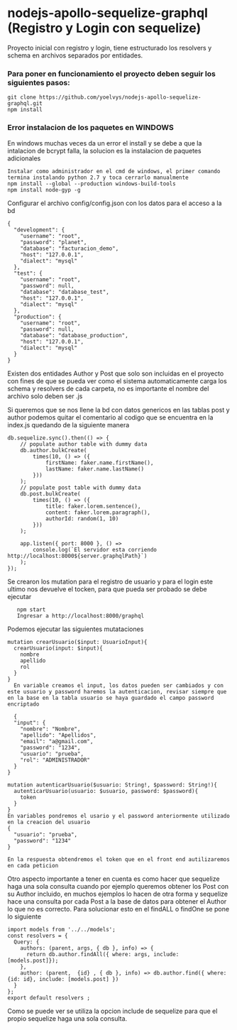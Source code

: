 # nodejs-apollo-sequelize-graphql (Registro y Login con sequelize)
Proyecto inicial con registro y login, tiene estructurado los resolvers y schema en archivos separados por entidades.

### Para poner en funcionamiento el proyecto deben seguir los siguientes pasos:
```
git clone https://github.com/yoelvys/nodejs-apollo-sequelize-graphql.git
npm install
```
### Error instalacion de los paquetes en WINDOWS
En windows muchas veces da un error el install y se debe a que la intalacion de bcrypt falla, la solucion es la instalacion de paquetes adicionales
```
Instalar como administrador en el cmd de windows, el primer comando termina instalando python 2.7 y toca cerrarlo manualmente
npm install --global --production windows-build-tools
npm install node-gyp -g
```
Configurar el archivo config/config.json con los datos para el acceso a la bd
```
{
  "development": {
    "username": "root",
    "password": "planet",
    "database": "facturacion_demo",
    "host": "127.0.0.1",
    "dialect": "mysql"
  },
  "test": {
    "username": "root",
    "password": null,
    "database": "database_test",
    "host": "127.0.0.1",
    "dialect": "mysql"
  },
  "production": {
    "username": "root",
    "password": null,
    "database": "database_production",
    "host": "127.0.0.1",
    "dialect": "mysql"
  }
}

```

Existen dos entidades Author y Post que solo son incluidas en el proyecto con fines de que se pueda ver como el sistema automaticamente carga los schema y resolvers de cada carpeta, no es importante el nombre del archivo solo deben ser .js

Si queremos que se nos llene la bd con datos genericos en las tablas post y author podemos quitar el comentario al codigo que se encuentra en la index.js quedando de la siguiente manera

```
db.sequelize.sync().then(() => {
	// populate author table with dummy data
	db.author.bulkCreate(
		times(10, () => ({
			firstName: faker.name.firstName(),
			lastName: faker.name.lastName()
		}))
	);
	// populate post table with dummy data
	db.post.bulkCreate(
		times(10, () => ({
			title: faker.lorem.sentence(),
			content: faker.lorem.paragraph(),
			authorId: random(1, 10)
		}))
	);

	app.listen({ port: 8000 }, () =>
		console.log(`El servidor esta corriendo http://localhost:8000${server.graphqlPath}`)
	);
});
```

Se crearon los mutation para el registro de usuario y para el login este ultimo nos devuelve el tocken, para que pueda ser probado se debe ejecutar 

```
   npm start
   Ingresar a http://localhost:8000/graphql
```

Podemos ejecutar las siguientes mutataciones

```
mutation crearUsuario($input: UsuarioInput){
  crearUsuario(input: $input){
    nombre
    apellido
    rol
  }
}  
  En variable creamos el input, los datos pueden ser cambiados y con este usuario y password haremos la autenticacion, revisar siempre que en la base en la tabla usuario se haya guardado el campo password encriptado 
  
  {
  "input": {
    "nombre": "Nombre",
    "apellido": "Apellidos",
    "email": "a@gmail.com",
    "password": "1234",
    "usuario": "prueba",
    "rol": "ADMINISTRADOR"
  }
}

mutation autenticarUsuario($usuario: String!, $password: String!){
  autenticarUsuario(usuario: $usuario, password: $password){
    token
  }
}
En variables pondremos el usario y el password anteriormente utilizado en la creacion del usuario
{
  "usuario": "prueba",
  "password": "1234"
}

En la respuesta obtendremos el token que en el front end autilizaremos en cada peticion
```  
Otro aspecto importante a tener en cuenta es como hacer que sequelize haga una sola consulta cuando por ejemplo queremos obtener los Post con su Author incluido, en muchos ejemplos lo hacen de otra forma y sequelize hace una consulta por cada Post a la base de datos para obtener el Author lo que no es correcto. Para solucionar esto en el findALL o findOne se pone lo siguiente
```
import models from '../../models';
const resolvers = {
  Query: {
    authors: (parent, args, { db }, info) => {
      return db.author.findAll({ where: args, include: [models.post]});
    },
    author: (parent,  {id} , { db }, info) => db.author.find({ where: {id: id}, include: [models.post] })
  }
};
export default resolvers ;
```
Como se puede ver se utiliza la opcion include de sequelize para que el propio sequelize haga una sola consulta.
